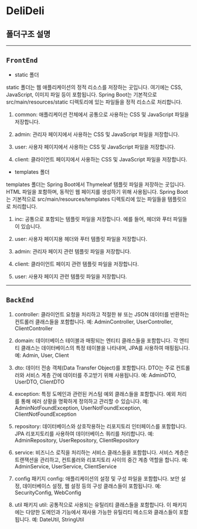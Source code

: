 # DeliDeli

## 폴더구조 설명

---------
```FrontEnd``` 
-
- static 폴더
  
static 폴더는 웹 애플리케이션의 정적 리소스를 저장하는 곳입니다. 여기에는 CSS, JavaScript, 이미지 파일 등이 포함됩니다. Spring Boot는 기본적으로 src/main/resources/static 디렉토리에 있는 파일들을 정적 리소스로 처리합니다.

1. common: 애플리케이션 전체에서 공통으로 사용하는 CSS 및 JavaScript 파일을 저장합니다.


2. admin: 관리자 페이지에서 사용하는 CSS 및 JavaScript 파일을 저장합니다.


3. user: 사용자 페이지에서 사용하는 CSS 및 JavaScript 파일을 저장합니다.


4. client: 클라이언트 페이지에서 사용하는 CSS 및 JavaScript 파일을 저장합니다.


- templates 폴더

templates 폴더는 Spring Boot에서 Thymeleaf 템플릿 파일을 저장하는 곳입니다. HTML 파일을 포함하며, 동적인 웹 페이지를 생성하기 위해 사용됩니다. Spring Boot는 기본적으로 src/main/resources/templates 디렉토리에 있는 파일들을 템플릿으로 처리합니다.

1. inc: 공통으로 포함되는 템플릿 파일을 저장합니다. 예를 들어, 헤더와 푸터 파일들이 있습니다.


2. user: 사용자 페이지용 헤더와 푸터 템플릿 파일을 저장합니다.


3. admin: 관리자 페이지 관련 템플릿 파일을 저장합니다.


4. client: 클라이언트 페이지 관련 템플릿 파일을 저장합니다.


5. user: 사용자 페이지 관련 템플릿 파일을 저장합니다.

---------
```BackEnd```
-
1. controller: 클라이언트 요청을 처리하고 적절한 뷰 또는 JSON 데이터를 반환하는 컨트롤러 클래스들을 포함합니다.
예: AdminController, UserController, ClientController


2. domain: 데이터베이스 테이블과 매핑되는 엔티티 클래스들을 포함합니다. 각 엔티티 클래스는 데이터베이스의 특정 테이블을 나타내며, JPA를 사용하여 매핑됩니다.
예: Admin, User, Client


3. dto: 데이터 전송 객체(Data Transfer Object)를 포함합니다. DTO는 주로 컨트롤러와 서비스 계층 간에 데이터를 주고받기 위해 사용됩니다.
예: AdminDTO, UserDTO, ClientDTO


4. exception: 특정 도메인과 관련된 커스텀 예외 클래스들을 포함합니다. 예외 처리를 통해 에러 상황을 명확하게 정의하고 관리할 수 있습니다.
예: AdminNotFoundException, UserNotFoundException, ClientNotFoundException


5. repository: 데이터베이스와 상호작용하는 리포지토리 인터페이스를 포함합니다. JPA 리포지토리를 사용하여 데이터베이스 쿼리를 처리합니다.
예: AdminRepository, UserRepository, ClientRepository


6. service: 비즈니스 로직을 처리하는 서비스 클래스들을 포함합니다. 서비스 계층은 트랜잭션을 관리하고, 컨트롤러와 리포지토리 사이의 중간 계층 역할을 합니다.
예: AdminService, UserService, ClientService


7. config 패키지
config: 애플리케이션의 설정 및 구성 파일을 포함합니다. 보안 설정, 데이터베이스 설정, 웹 설정 등의 구성 클래스들이 포함됩니다.
예: SecurityConfig, WebConfig


8. util 패키지
util: 공통적으로 사용되는 유틸리티 클래스들을 포함합니다. 이 패키지에는 다양한 도메인과 기능에서 재사용 가능한 유틸리티 메소드와 클래스들이 포함됩니다.
예: DateUtil, StringUtil
